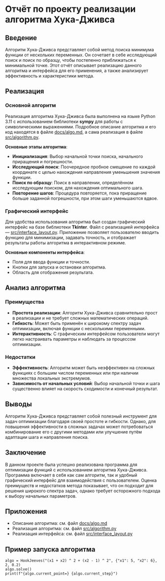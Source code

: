 # Отчёт по проекту реализации алгоритма Хука-Дживса

## Введение

Алгоритм Хука-Дживса представляет собой метод поиска минимума функции от нескольких переменных. Он сочетает в себе исследующий поиск и поиск по образцу, чтобы постепенно приближаться к минимальной точке. Этот отчёт описывает реализацию данного алгоритма и интерфейса для его применения, а также анализирует эффективность и характеристики метода.

## Реализация

### Основной алгоритм

Реализация алгоритма Хука-Дживса была выполнена на языке Python 3.11 с использованием библиотеки **sympy** для работы с символическими выражениями. Подробное описание алгоритма и его код находятся в файле [docs/algo.md][algo_doc], а сама реализация в файле [src/algorithm.py][algo_code].

**Основные этапы алгоритма**:

- **Инициализация**: Выбор начальной точки поиска, начального приращения и погрешности. 
- **Исследующий поиск**: Поочередное пробное смещение по каждой координате с целью нахождения направления уменьшения значения функции. 
- **Поиск по образцу**: Поиск в направлении, определённом исследующим поиском, для нахождения оптимального шага. 
- **Повторение шагов**: Процедура повторяется, пока приращение больше заданной погрешности, при этом шаги уменьшаются вдвое.

### Графический интерфейс

Для удобства использования алгоритма был создан графический интерфейс на базе библиотеки **Tkinter**. Файл с реализацией интерфейса — [src/interface_layout.py][interface_code]. Приложение позволяет пользователю вводить функцию для минимизации, задавать точность, и отображает результаты работы алгоритма в интерактивном режиме.

**Основные компоненты интерфейса**:

- Поля для ввода функции и точности.
- Кнопки для запуска и остановки алгоритма.
- Область для отображения результата.

## Анализ алгоритма

### Преимущества

- **Простота реализации**: Алгоритм Хука-Дживса сравнительно прост в реализации и не требует сложных математических операций.
- **Гибкость**: Может быть применён к широкому спектру задач оптимизации, включая функции с несколькими переменными. 
- **Интерактивность**: С графическим интерфейсом пользователи могут легко настраивать параметры и наблюдать за процессом оптимизации.

### Недостатки

- **Эффективность**: Алгоритм может быть неэффективен на сложных функциях с большим числом переменных или при наличии множества локальных экстремумов. 
- **Зависимость от начальных условий**: Выбор начальной точки и шага существенно влияет на скорость сходимости и конечный результат.

## Выводы

Алгоритм Хука-Дживса представляет собой полезный инструмент для задач оптимизации благодаря своей простоте и гибкости. Однако, для повышения эффективности в сложных задачах может потребоваться комбинирование его с другими методами или улучшение путём адаптации шага и направления поиска.

## Заключение

В данном проекте была успешно реализована программа для оптимизации функций с использованием алгоритма Хука-Дживса. Программа включает в себя как сам алгоритм, так и удобный графический интерфейс для взаимодействия с пользователем. Оценка преимуществ и недостатков метода показывает, что он подходит для решения широкого спектра задач, однако требует осторожного подхода к выбору начальных параметров.

## Приложения

- Описание алгоритма: см. файл [docs/algo.md][algo_doc]
- Реализация алгоритма: см. файл [src/algorithm.py][algo_code]
- Реализация интерфейса: см. файл [src/interface_layout.py][interface_code]

## Пример запуска алгоритма

    algo = HookJeeves("(x1 + x2) ^ 2 + (x2 - 1) ^ 2", {"x1": 5, "x2": 6}, 2, 0.2)
    algo.solve()
    print(f"{algo.current_point=} {algo.current_step}")

[algo_doc]: algo.md
[algo_code]: ../src/algorithm.py
[interface_code]: ../src/interface_layout.py
